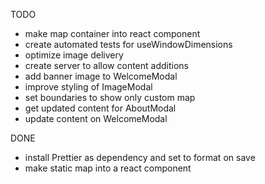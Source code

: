 TODO

- make map container into react component
- create automated tests for useWindowDimensions
- optimize image delivery
- create server to allow content additions
- add banner image to WelcomeModal
- improve styling of ImageModal
- set boundaries to show only custom map
- get updated content for AboutModal
- update content on WelcomeModal

DONE

- install Prettier as dependency and set to format on save
- make static map into a react component
